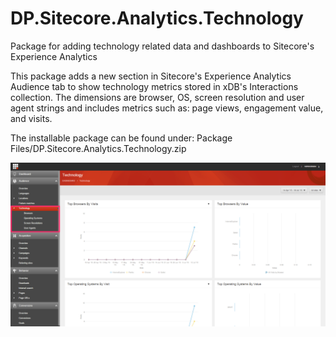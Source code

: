 # DP.Sitecore.Analytics.Technology
Package for adding technology related data and dashboards to Sitecore's Experience Analytics

This package adds a new section in Sitecore's Experience Analytics Audience tab to show technology metrics stored in xDB's Interactions collection. The dimensions are browser, OS, screen resolution and user agent strings and includes metrics such as: page views, engagement value, and visits.

The installable package can be found under: Package Files/DP.Sitecore.Analytics.Technology.zip

![](https://github.com/bxtp4p/DP.Sitecore.Analytics.Technology/blob/master/Screenshots/DP_Sitecore_Analytics_Technology.png?raw=true)
